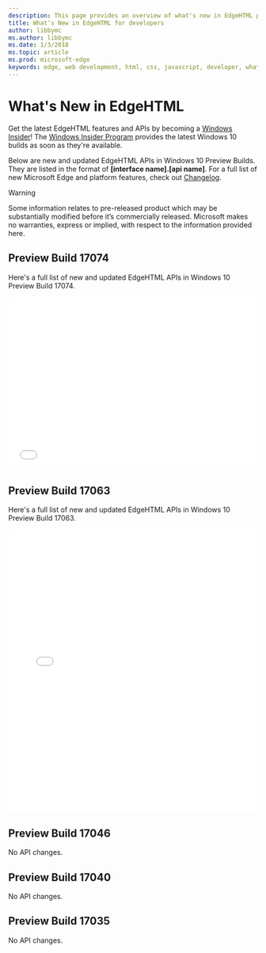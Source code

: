 ```yaml
---
description: This page provides an overview of what's new in EdgeHTML preview builds for developers.
title: What's New in EdgeHTML for developers
author: libbymc
ms.author: libbymc
ms.date: 1/3/2018
ms.topic: article
ms.prod: microsoft-edge
keywords: edge, web development, html, css, javascript, developer, what's new in edge, new APIs in edge
---
```


# What's New in EdgeHTML

Get the latest EdgeHTML features and APIs by becoming a [Windows Insider](https://insider.windows.com/)! The [Windows Insider Program](https://insider.windows.com/) provides the latest Windows 10 builds as soon as they're available. 

Below are new and updated EdgeHTML APIs in Windows 10 Preview Builds. They are listed in the format of **[interface name].[api name]**. For a full list of new Microsoft Edge and platform features, check out [Changelog](https://developer.microsoft.com/microsoft-edge/platform/changelog/).

> [!WARNING] 
> Some information relates to pre-released product which may be substantially modified before it’s commercially released. Microsoft makes no warranties, express or implied, with respect to the information provided here.


## Preview Build 17074 
Here's a full list of new and updated EdgeHTML APIs in Windows 10 Preview Build 17074.

<iframe height='350' scrolling='no' title='EdgeHTML Preview Build 17074' src='//codepen.io/MicrosoftEdgeDocumentation/embed/xpNvYv/?height=350&theme-id=23761&default-tab=result&embed-version=2' frameborder='no' allowtransparency='true' allowfullscreen='true' style='width: 100%;'>See the Pen <a href='https://codepen.io/MicrosoftEdgeDocumentation/pen/xpNvYv/'>EdgeHTML Preview Build 17074</a> by Microsoft Edge Docs (<a href='https://codepen.io/MicrosoftEdgeDocumentation'>@MicrosoftEdgeDocumentation</a>) on <a href='https://codepen.io'>CodePen</a>.
</iframe>


## Preview Build 17063 
Here's a full list of new and updated EdgeHTML APIs in Windows 10 Preview Build 17063.

<iframe style='width: 100%;' height='572' scrolling='no' title='EdgeHTML Preview Build 17063' src='//codepen.io/MicrosoftEdgeDocumentation/embed/Zadarz/?height=572&theme-id=23761&default-tab=result&embed-version=2' frameborder='no' allowtransparency='true' allowfullscreen='true'>See the Pen <a href='https://codepen.io/MicrosoftEdgeDocumentation/pen/Zadarz/'>EdgeHTML Preview Build 17063</a> by Microsoft Edge Docs (<a href='https://codepen.io/MicrosoftEdgeDocumentation'>@MicrosoftEdgeDocumentation</a>) on <a href='https://codepen.io'>CodePen</a>.</iframe>

## Preview Build 17046 
No API changes.

## Preview Build 17040 
No API changes.

## Preview Build 17035 
No API changes.
